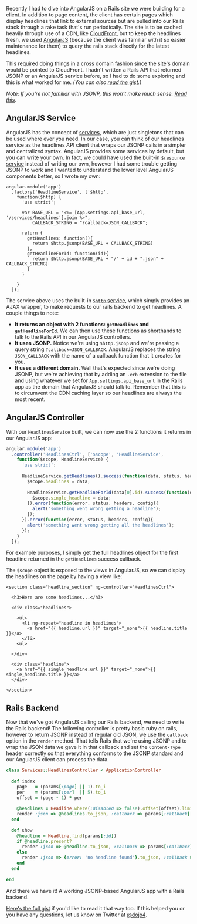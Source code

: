 Recently I had to dive into AngularJS on a Rails site we were building for a client. In addition to page content, the client has certain pages which display headlines that link to external sources but are pulled into our Rails stack through a rake task that's run periodically. The site is to be cached heavily through use of a CDN, like [CloudFront](http://aws.amazon.com/cloudfront/), but to keep the headlines fresh, we used [AngularJS](https://angularjs.org/) (because the client was familiar with it so easier maintenance for them) to query the rails stack directly for the latest headlines.

This required doing things in a cross domain fashion since the site's domain would be pointed to CloudFront. I hadn't written a Rails API that returned JSONP or an AngularJS service before, so I had to do some exploring and this is what worked for me. _(You can also [read the gist](https://gist.github.com/milesmatthias/fb88c9f066f1c3ab7fae).)_

_Note: If you're not familiar with JSONP, this won't make much sense. [Read this](http://en.wikipedia.org/wiki/JSONP)._

## AngularJS Service

AngularJS has the concept of [services](https://docs.angularjs.org/guide/services), which are just singletons that can be used where ever you need. In our case, you can think of our headlines service as the headlines API client that wraps our JSONP calls in a simpler and centralized syntax. AngularJS provides some services by default, but you can write your own. In fact, we could have used the built-in [`$resource` service](https://docs.angularjs.org/api/ngResource/service/$resource) instead of writing our own, however I had some trouble getting JSONP to work and I wanted to understand the lower level AngularJS components better, so I wrote my own:

```html+erb
angular.module('app')
  .factory('HeadlineService', ['$http',
    function($http) {
      'use strict';
 
      var BASE_URL = "<%= [App.settings.api_base_url, '/services/headlines'].join %>",
          CALLBACK_STRING = "?callback=JSON_CALLBACK";
 
      return {
        getHeadlines: function(){
          return $http.jsonp(BASE_URL + CALLBACK_STRING)
        },
        getHeadlineForId: function(id){
          return $http.jsonp(BASE_URL + "/" + id + ".json" + CALLBACK_STRING)
        }
      }
 
    }
  ]);
```

The service above uses the built-in [`$http` service](https://docs.angularjs.org/api/ng/service/$http), which simply provides an AJAX wrapper, to make requests to our rails backend to get headlines. A couple things to note:

* __It returns an object with 2 functions: `getHeadlines` and `getHeadlineForId`.__ We can then use these functions as shorthands to talk to the Rails API in our AngularJS controllers.
* __It uses JSONP.__ Notice we're using `$http.jsonp` and we're passing a query string `?callback=JSON_CALLBACK`. AngularJS replaces the string `JSON_CALLBACK` with the name of a callback function that it creates for you.
* __It uses a different domain.__ Well that's expected since we're doing JSONP, but we're achieving that by adding an `.erb` extension to the file and using whatever we set for `App.settings.api_base_url` in the Rails app as the domain that AngularJS should talk to. Remember that this is to circumvent the CDN caching layer so our headlines are always the most recent.


## AngularJS Controller

With our `HeadlinesService` built, we can now use the 2 functions it returns in our AngularJS app:

```js
angular.module('app')
  .controller('HeadlinesCtrl', ['$scope', 'HeadlineService',
    function($scope, HeadlineService) {
      'use strict';
 
      HeadlineService.getHeadlines().success(function(data, status, headers, config){
        $scope.headlines = data;
        
        HeadlineService.getHeadlineForId(data[0].id).success(function(data){
          $scope.single_headline = data;
        }).error(function(error, status, headers, config){
          alert('something went wrong getting a headline');
        });
      }).error(function(error, status, headers, config){
        alert('something went wrong getting all the headlines');
      });
    }
  ]);
```

For example purposes, I simply get the full headlines object for the first headline returned in the `getHeadlines` success callback.

The `$scope` object is exposed to the views in AngularJS, so we can display the headlines on the page by having a view like:

```html+erb
<section class="headline_section" ng-controller="HeadlinesCtrl">
 
  <h3>Here are some headlines...</h3>
 
  <div class="headlines">
 
    <ul>
      <li ng-repeat="headline in headlines">
        <a href="{{ headline.url }}" target="_none">{{ headline.title }}</a>
      </li>
    <ul>
 
  </div>
 
  <div class="headline">
    <a href="{{ single_headline.url }}" target="_none">{{ single_headline.title }}</a>
  </div>
 
</section>
```


## Rails Backend

Now that we've got AngularJS calling our Rails backend, we need to write the Rails backend! The following controller is pretty basic ruby on rails, however to return JSONP instead of regular old JSON, we use the `callback` option in the `render` method. That tells Rails that we're using JSONP and to wrap the JSON data we gave it in that callback and set the `Content-Type` header correctly so that everything conforms to the JSONP standard and our AngularJS client can process the data.

```ruby
class Services::HeadlinesController < ApplicationController
 
  def index
    page   = (params[:page] || 1).to_i
    per    = (params[:per]  || 5).to_i
    offset = (page - 1) * per
 
    @headlines = Headline.where(:disabled => false).offset(offset).limit(per).to_a
    render :json => @headlines.to_json, :callback => params[:callback]
  end
 
  def show
    @headline = Headline.find(params[:id])
    if @headline.present?
      render :json => @headline.to_json, :callback => params[:callback]
    else
      render :json => {error: 'no headline found'}.to_json, :callback => params[:callback], :status => 404
    end
  end
 
end
```

And there we have it! A working JSONP-based AngularJS app with a Rails backend. 

[Here's the full gist](https://gist.github.com/milesmatthias/fb88c9f066f1c3ab7fae) if you'd like to read it that way too. If this helped you or you have any questions, let us know on Twitter at [@dojo4](https://twitter.com/intent/tweet?text=@dojo4).

